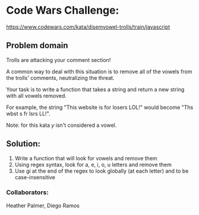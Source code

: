 # Code Wars Challenge:
https://www.codewars.com/kata/disemvowel-trolls/train/javascript

## Problem domain
Trolls are attacking your comment section!

A common way to deal with this situation is to remove all of the vowels from the trolls' comments, neutralizing the threat.

Your task is to write a function that takes a string and return a new string with all vowels removed.

For example, the string "This website is for losers LOL!" would become "Ths wbst s fr lsrs LL!".

Note: for this kata *y* isn't considered a vowel.

## Solution:
1. Write a function that will look for vowels and remove them
2. Using regex syntax, look for a, e, i, o, u letters and remove them
3. Use gi at the end of the regex to look globally (at each letter) and to be case-insensitive


### Collaborators:
Heather Palmer, Diego Ramos
